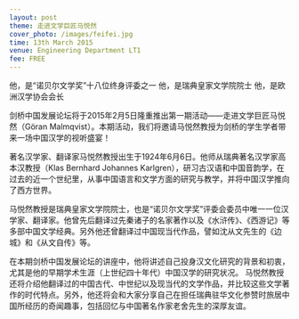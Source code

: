 ```yaml
---
layout: post
theme: 走进文学巨匠马悦然
cover_photo: /images/feifei.jpg
time: 13th March 2015
venue: Engineering Department LT1
fee: FREE
---
```



他，是“诺贝尔文学奖”十八位终身评委之一
他，是瑞典皇家文学院院士
他，是欧洲汉学协会会长

剑桥中国发展论坛将于2015年2月5日隆重推出第一期活动——走进文学巨匠马悦然（Göran Malmqvist）。本期活动，我们将邀请马悦然教授为剑桥的学生学者带来一场中国汉学的视听盛宴！

著名汉学家、翻译家马悦然教授出生于1924年6月6日。他师从瑞典著名汉学家高本汉教授（Klas Bernhard Johannes Karlgren），研习古汉语和中国音韵学，在过去的近一个世纪里，从事中国语言和文学方面的研究与教学，并将中国汉学推向了西方世界。

马悦然教授是瑞典皇家文学院院士，也是“诺贝尔文学奖”评委会委员中唯一一位汉学家、翻译家。他曾先后翻译过先秦诸子的名家著作以及《水浒传》、《西游记》等多部中国文学经典。另外他还曾翻译过中国现当代作品，譬如沈从文先生的《边城》和《从文自传》等。

在本期剑桥中国发展论坛的讲座中，他将讲述自己投身汉文化研究的背景和初衷，尤其是他的早期学术生涯（上世纪四十年代）中国汉学的研究状况。 马悦然教授还将介绍他翻译过的中国古代、中世纪以及现当代的文学作品，并比较这些文学著作的时代特点。另外，他还将会和大家分享自己在担任瑞典驻华文化参赞时旅居中国所经历的奇闻趣事，包括回忆与中国著名作家老舍先生的深厚友谊。